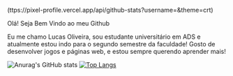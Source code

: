 (ttps://pixel-profile.vercel.app/api/github-stats?username=<username>&theme=crt)

Olá! Seja Bem Vindo ao meu Github

Eu me chamo Lucas Oliveira, sou estudante universitário em ADS e atualmente estou indo para o segundo semestre da faculdade!
Gosto de desenvolver jogos e páginas web, e estou sempre querendo aprender mais!

![Anurag's GitHub stats](https://github-readme-stats.vercel.app/api?username=luzallenbates&show_icons=true&theme=transparent)
[![Top Langs](https://github-readme-stats.vercel.app/api/top-langs/?username=luzallenbates&layout=donut)](https://github.com/anuraghazra/github-readme-stats)

<!--
**luzallenbates/luzallenbates** is a ✨ _special_ ✨ repository because its `README.md` (this file) appears on your GitHub profile.

Here are some ideas to get you started:

- 🔭 I’m currently working on ...
- 🌱 I’m currently learning ...
- 👯 I’m looking to collaborate on ...
- 🤔 I’m looking for help with ...
- 💬 Ask me about ...
- 📫 How to reach me: ...
- 😄 Pronouns: ...
- ⚡ Fun fact: ...
-->
